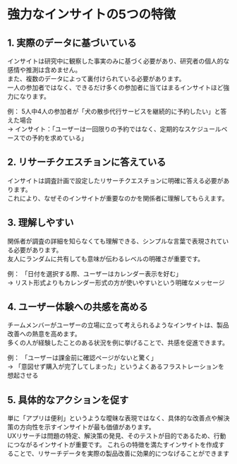 # 強力なインサイトの5つの特徴
## 1. 実際のデータに基づいている
インサイトは研究中に観察した事実のみに基づく必要があり、研究者の個人的な感情や推測は含めません。  
また、複数のデータによって裏付けられている必要があります。  
一人の参加者ではなく、できるだけ多くの参加者に当てはまるインサイトほど強力になります。  

例： 5人中4人の参加者が「犬の散歩代行サービスを継続的に予約したい」と答えた場合  
→ インサイト：「ユーザーは一回限りの予約ではなく、定期的なスケジュールベースでの予約を求めている」


## 2. リサーチクエスチョンに答えている
インサイトは調査計画で設定したリサーチクエスチョンに明確に答える必要があります。  
これにより、なぜそのインサイトが重要なのかを関係者に理解してもらえます。


## 3. 理解しやすい
関係者が調査の詳細を知らなくても理解できる、シンプルな言葉で表現されている必要があります。  
友人にランダムに共有しても意味が伝わるレベルの明確さが重要です。  
 
例： 「日付を選択する際、ユーザーはカレンダー表示を好む」  
→ リスト形式よりもカレンダー形式の方が使いやすいという明確なメッセージ  

## 4. ユーザー体験への共感を高める
チームメンバーがユーザーの立場に立って考えられるようなインサイトは、製品改善への熱意を高めます。  
多くの人が経験したことのある状況を例に挙げることで、共感を促進できます。  


例： 「ユーザーは課金前に確認ページがないと驚く」  
→ 「意図せず購入が完了してしまった」というよくあるフラストレーションを想起させる  

## 5. 具体的なアクションを促す
単に「アプリは便利」というような曖昧な表現ではなく、具体的な改善点や解決策の方向性を示すインサイトが最も価値があります。  
UXリサーチは問題の特定、解決策の発見、そのテストが目的であるため、行動につながるインサイトが重要です。
これらの特徴を満たすインサイトを作成することで、リサーチデータを実際の製品改善に効果的につなげることができます
